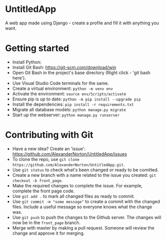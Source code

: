 # UntitledApp

A web app made using Django - create a profile and fill it with anything you want.

# Getting started

- Install Python:
- Install Git Bash: https://git-scm.com/download/win
- Open Git Bash in the project's base directory (Right click - 'git bash here').
- Use Visual Studio Code terminals for the same.
- Create a virtual environment:
  `python -m venv env`
- Activate the environment:
  `source env/Scripts/activate`
- Ensure pip is up to date:
  `python -m pip install --upgrade pip`
- Install the dependencies:
  `pip install -r requirements.txt`
- Migrate all database models:
  `python manage.py migrate`
- Start up the webserver:
  `python manage.py runserver`

# Contributing with Git

- Have a new idea? Create an 'issue': https://github.com/AlexanderNorton/UntitledApp/issues
- To clone the repo, use `git clone https://github.com/AlexanderNorton/UntitledApp.git`.
- Use `git status` to check what's been changed or ready to be comitted.
- Create a new branch with a name related to the issue you created: `git checkout -b front_page`.
- Make the required changes to complete the issue. For example, complete the front page code.
- Use `git add .` to mark all changed files as ready to commit.
- Use `git commit -m "some message"` to create a commit with the changed files. Include a useful message so everyone knows what the change was.
- Use `git push` to push the changes to the Github server. The changes will now be in the `front_page` branch.
- Merge with master by making a pull request. Someone will review the change and approve it for merging.
